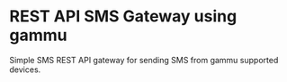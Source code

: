 # REST API SMS Gateway using gammu
Simple SMS REST API gateway for sending SMS from gammu supported devices.
